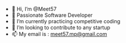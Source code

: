 - 👋 Hi, I’m @Meet57
- 👀 Passionate Software Developer
- 🌱 I’m currently practicing competitive coding
- 💞️ I’m looking to contribute to any startup
- 📫 My email is : meet57.mp@gmail.com

<!---
Meet57/Meet57 is a ✨ special ✨ repository because its `README.md` (this file) appears on your GitHub profile.
You can click the Preview link to take a look at your changes.
--->
